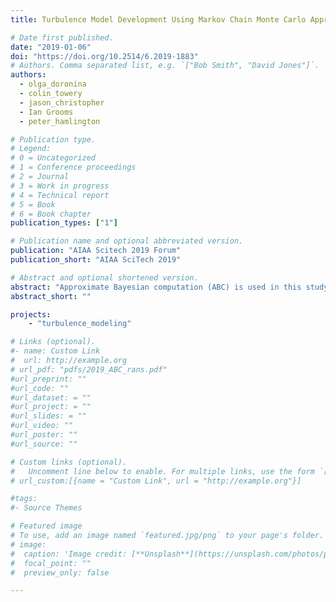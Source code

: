 ```yaml
---
title: Turbulence Model Development Using Markov Chain Monte Carlo Approximate Bayesian Computation

# Date first published.
date: "2019-01-06"
doi: "https://doi.org/10.2514/6.2019-1883"
# Authors. Comma separated list, e.g. `["Bob Smith", "David Jones"]`.
authors: 
  - olga_doronina
  - colin_towery
  - jason_christopher
  - Ian Grooms
  - peter_hamlington

# Publication type.
# Legend:
# 0 = Uncategorized
# 1 = Conference proceedings
# 2 = Journal
# 3 = Work in progress
# 4 = Technical report
# 5 = Book
# 6 = Book chapter
publication_types: ["1"]

# Publication name and optional abbreviated version.
publication: "AIAA Scitech 2019 Forum"
publication_short: "AIAA SciTech 2019"

# Abstract and optional shortened version.
abstract: "Approximate Bayesian computation (ABC) is used in this study to estimate unknown model parameter values, as well as uncertainties, in a nonequilibrium anisotropy closure for Reynolds averaged Navier-Stokes (RANS) simulations. The ABC approach does not require the direct computation of a likelihood function, thereby enabling substantially faster estimation of unknown parameters as compared to full Bayesian analyses. The approach also naturally provides uncertainties in parameter estimates, avoiding the artificial certainty implied by optimization methods for determining unknown parameters. Details of the ABC approach are described, including the use of a Markov chain Monte Carlo technique to accelerate the parameter estimation, and unknown model parameters are estimated based on turbulence kinetic energy reference data for four impulsively sheared homogeneous turbulence test cases, as well as periodically sheared homogeneous turbulence for five different shearing frequencies. The ABC method is shown to yield parameter values for the nonequilibrium anisotropy closure that provide good agreement between model results and the reference data."
abstract_short: ""

projects:
    - "turbulence_modeling"

# Links (optional).
#- name: Custom Link
#  url: http://example.org
# url_pdf: "pdfs/2019_ABC_rans.pdf"
#url_preprint: ""
#url_code: ""
#url_dataset: = ""
#url_project: = ""
#url_slides: = ""
#url_video: ""
#url_poster: ""
#url_source: ""

# Custom links (optional).
#   Uncomment line below to enable. For multiple links, use the form `[{...}, {...}, {...}]`.
# url_custom:[{name = "Custom Link", url = "http://example.org"}]

#tags:
#- Source Themes

# Featured image
# To use, add an image named `featured.jpg/png` to your page's folder. 
# image:
#  caption: 'Image credit: [**Unsplash**](https://unsplash.com/photos/pLCdAaMFLTE)'
#  focal_point: ""
#  preview_only: false

---
```

